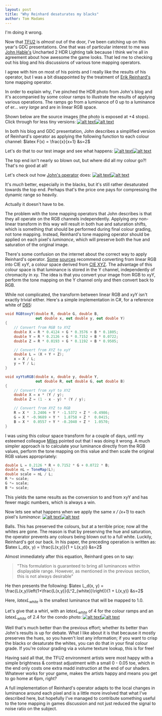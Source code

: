 ```yaml
---
layout: post
title: "Why Reinhard desaturates my blacks"
author: Tom Madams
---
```


I'm doing it wrong.

Now that [TFU2](http://www.unleashed2010.com) is _almost_ out of the door, I've been catching up on this year's GDC presentations. One that was of particular interest to me was [John Hable's](http://filmicgames.com/) Uncharted 2 HDR Lighting talk because I think we're all in agreement about how awesome the game looks. That led me to checking out his blog and his discussions of various tone mapping operators.

I agree with him on most of his points and I really like the results of his operator, but I was a bit disappointed by the treatment of [Erik Reinhard's](http://www.cs.ucf.edu/~reinhard/cdrom/) tone mapping operator.

In order to explain why, I've pinched the HDR photo from John's blog and it's accompanied by some colour ramps to illustrate the results of applying various operations. The ramps go from a luminance of 0 up to a luminance of er... _very large_ and are in linear RGB space.

Shown below are the source images (the photo is exposed at +4 stops). Click through for less tiny versions:
[![alt text](/assets/imgs/2010/08/linear_ramps.png)](/assets/imgs/2010/08/linear_ramps.png)[![alt text](/assets/imgs/2010/08/linear_house.png)](/assets/imgs/2010/08/linear_house.png)

In both his blog and GDC presentation, John describes a simplified version of Reinhard's operator as applying the following function to each colour channel:
$latex F(x) = \frac{x}{x+1} &s=2$

Let's do that to our test image and see what happens:
[![alt text](/assets/imgs/2010/08/simple_reinhard_rgb_ramps.png)](/assets/imgs/2010/08/simple_reinhard_rgb_ramps.png)[![alt text](/assets/imgs/2010/08/simple_reinhard_rgb_house1.png)](/assets/imgs/2010/08/simple_reinhard_rgb_house1.png)

The top end isn't nearly so blown out, but where did all my colour go?! That's no good at all!

Let's check out how [John's operator](http://filmicgames.com/archives/75) does:
[![alt text](/assets/imgs/2010/08/hable_rgb_ramps.png)](/assets/imgs/2010/08/hable_rgb_ramps.png)[![alt text](/assets/imgs/2010/08/hable_rgb_house.png)](/assets/imgs/2010/08/hable_rgb_house.png)

It's _much_ better, especially in the blacks, but it's still rather desaturated towards the top end. Perhaps that's the price one pays for compressing the dynamic range so heavily.

Actually it doesn't have to be.

The problem with the tone mapping operators that John describes is that they all operate on the RGB channels independently. Applying _any_ non-linear transform in this way will result in both hue and saturation shifts, which is something that should be performed during final colour grading, not tone mapping. Instead, Reinhard's tone mapping operator should be applied on each pixel's _luminance_, which will preserve both the hue and saturation of the original image.

There's some confusion on the internet about the correct way to apply Reinhard's operator. [Some](http://wiki.gamedev.net/index.php/D3DBook:High-Dynamic_Range_Rendering#Luminance_Transform) [sources](http://www.gamedev.net/community/forums/topic.asp?topic_id=407348) recommend converting from linear RGB into CIE xyY, a colour space derived from [CIE XYZ](http://en.wikipedia.org/wiki/CIE_1931_color_space). The advantage of this colour space is that luminance is stored in the Y channel, independently of chromacity in xy. The idea is that you convert your image from RGB to xyY, perform the tone mapping on the Y channel only and then convert back to RGB.

While not complicated, the transform between linear RGB and xyY isn't exactly trivial either. Here's a simple implementation in C#, for a reference white of [D65](http://www.brucelindbloom.com/index.html?Eqn_RGB_XYZ_Matrix.html):
```csharp
void RGBtoxyY(double R, double G, double B,
              out double x, out double y, out double Y)
{
    // Convert from RGB to XYZ
    double X = R * 0.4124 + G * 0.3576 + B * 0.1805;
    double Y = R * 0.2126 + G * 0.7152 + B * 0.0722;
    double Z = R * 0.0193 + G * 0.1192 + B * 0.9505;

    // Convert from XYZ to xyY
    double L = (X + Y + Z);
    x = X / L;
    y = Y / L;
}

void xyYtoRGB(double x, double y, double Y,
              out double R, out double G, out double B)
{
    // Convert from xyY to XYZ
    double X = x * (Y / y);
    double Z = (1 - x - y) * (Y / y);

    // Convert from XYZ to RGB
    R = X *  3.2406 + Y * -1.5372 + Z * -0.4986;
    G = X * -0.9689 + Y *  1.8758 + Z *  0.0415;
    B = X *  0.0557 + Y * -0.2040 + Z *  1.0570;
}
```

I was using this colour space transform for a couple of days, until my esteemed colleague [Miles](http://mmack.wordpress.com) pointed out that I was doing it wrong. A much simpler approach is to calculate your luminance directly from the RGB values, perform the tone mapping on this value and then scale the original RGB values appropriately:
```csharp
double L = 0.2126 * R + 0.7152 * G + 0.0722 * B;
double nL = ToneMap(L);
double scale = nL / L;
R *= scale;
G *= scale;
B *= scale;
```

This yields the same results as the conversion to and from xyY and has fewer magic numbers, which is always a win.

Now lets see what happens when we apply the same _x / (x+1)_ to each pixel's _luminance_:
[![alt text](/assets/imgs/2010/08/simple_reinhard_luminance_ramps.png)](/assets/imgs/2010/08/simple_reinhard_luminance_ramps.png)[![alt text](/assets/imgs/2010/08/simple_reinhard_luminance_house.png)](/assets/imgs/2010/08/simple_reinhard_luminance_house.png)

Balls. This has preserved the colours, but at a terrible price; now all the whites are gone. The reason is that by preserving the hue and saturation, the operator prevents any colours being blown out to a full white. Luckily, Reinhard's got our back. In his paper, the preceding operation is written as:
$latex L_d(x, y) = \frac{L(x,y)}{1 + L(x,y)} &s=2$

Almost immediately after this equation, Reinhard goes on to say:
> "This formulation is guaranteed to bring all luminances within displayable range. However, as mentioned in the previous section, this is not always desirable"

He then presents the following:
$latex L_d(x, y) = \frac{L(x,y)\left(1+\frac{L(x,y)}{L^2_{white}}\right)}{1 + L(x,y)} &s=2$

Here, $latex L_{white}$ is the smallest luminance that will be mapped to 1.0.

Let's give that a whirl, with an $latex L_{white}$ of 4 for the colour ramps and an $latex L_{white}$ of 2.4 for the condo photo:
[![alt text](/assets/imgs/2010/08/full_reinhard_luminance_ramps.png)](/assets/imgs/2010/08/full_reinhard_luminance_ramps.png)[![alt text](/assets/imgs/2010/08/full_reinhard_luminance_house.png)](/assets/imgs/2010/08/full_reinhard_luminance_house.png)

Well that's much better than the previous effort; whether its better than John's results is up for debate. What I like about it is that because it mostly preserves the hues, so you haven't lost any information; if you want to crisp the blacks or desaturate the whites, you can do that in your final colour grade. If you're colour grading via a volume texture lookup, this is for free!

Having said all that, the TFU2 environment artists were most happy with a simple brightness & contrast adjustment with a small 0 - 0.05 toe, which in the end only costs one extra madd instruction at the end of our shaders. Whatever works for your game, makes the artists happy and means you get to go home at 6pm, right?

A full implementation of Reinhard's operator adapts to the local changes in luminance around each pixel and is a little more involved that what I've described here, but hopefully I've managed to contribute something useful to the tone mapping in games discussion and not just reduced the signal to noise ratio on the subject.
